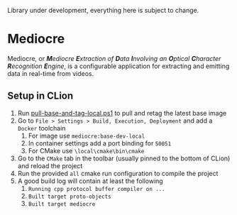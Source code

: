 Library under development, everything here is subject to change.

# Mediocre

Mediocre, or ***M**ediocre **E**xtraction of **D**ata **I**nvolving an **O**ptical **C**haracter **R**ecognition **E**ngine*, is a configurable application for extracting and emitting data in real-time from videos. 

## Setup in CLion

1. Run [pull-base-and-tag-local.ps1](pull-base-and-tag-local.ps1) to pull and retag the latest base image
2. Go to `File > Settings > Build, Execution, Deployment` and add a `Docker` toolchain
   1. For image use `mediocre:base-dev-local`
   2. In container settings add a port binding for `50051`
   3. For CMake use `\local\cmake\bin\cmake`
3. Go to the `CMake` tab in the toolbar (usually pinned to the bottom of CLion) and reload the project
4. Run the provided `all` cmake run configuration to compile the project
5. A good build log will contain at least the following
   1. `Running cpp protocol buffer compiler on ...`
   2. `Built target proto-objects`
   3. `Built target mediocre`